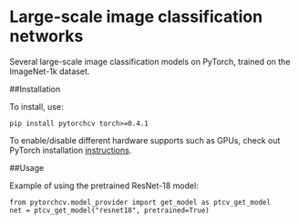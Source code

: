 # Large-scale image classification networks

Several large-scale image classification models on PyTorch, trained on the ImageNet-1k dataset.

##Installation

To install, use:
```
pip install pytorchcv torch>=0.4.1
```
To enable/disable different hardware supports such as GPUs, check out PyTorch installation [instructions](https://pytorch.org/).

##Usage

Example of using the pretrained ResNet-18 model:
```
from pytorchcv.model_provider import get_model as ptcv_get_model
net = ptcv_get_model("resnet18", pretrained=True)
```
